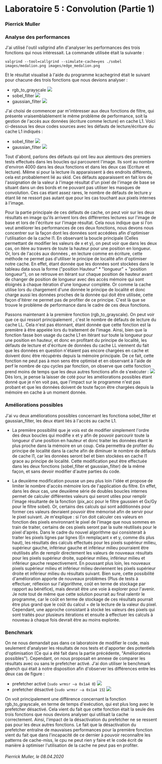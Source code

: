 # Laboratoire 5 : Convolution (Partie 1)

### Pierrick Muller

### Analyse des performances
J'ai utilisé l'outil vallgrind afin d'analyser les performances des trois fonctions qui nous intéressait. La commande utilisée était la suivante :
```
valgrind --tool=callgrind --simulate-cache=yes ./sobel images/medalion.png images/edge_medalion.png
```
Et le résultat visualisé à l'aide du programme kcachegrind était le suivant pour chacune des trois fonctions que nous devions analyser :
- rgb_to_grayscale
![](./img/rgb_types_kcachegrind.png)
- sobel_filter
![](./img/sf_types_kcachegrind.png)
- gaussian_filter
![](./img/gf_types_kcachegrind.png)

J'ai choisi de commencer par m'intéresser aux deux fonctions de filtre, qui présente vraisemblablement le même problème de performance, soit la gestion de l'accès aux données (écriture comme lecture) en cache L1. Voici ci-dessous les deux codes sources avec les défauts de lecture/écriture du cache L1 indiqués :

- sobel_filter
![](./img/sf_code_kcachgrind.png)
- gaussian_filter
![](./img/gs_code_kcachegrind.png)

Tout d'abord, parlons des défauts qui ont lieu aux alentours des premiers tests effectués dans les boucles qui parcourent l'image. Ils sont au nombre d'environ 4000 dans les deux fonctions et dans les deux cas (Ecriture et lecture). Même si pour la lecture ils apparaissent à des endroits différents, cela est probablement lié au skid. Ces défauts apparaissent en fait lors de l'assignation de la valeur à l'image résultat d'un pixel de l'image de base se situant dans un des bords et ne pouvant pas utiliser les masques de convolution. Ces cas étant assez rares, le nombre de défauts de lecture y étant lié ne ressort pas autant que pour les cas touchant aux pixels internes à l'image.

Pour la partie principale de ces défauts de cache, on peut voir sur les deux résultats en image qu'ils arrivent lors des différentes lectures sur l'image de base et lors de l'écriture sur l'image résultat. Cela nous indique que si l'on veut améliorer les performances de ces deux fonctions, nous devons nous concentrer sur la façon dont les données sont accédées afin d'optimiser l'utilisation de la cache l1. En observant la boucle principale (Celles permettant de modifier les valeurs de x et y), on peut voir que dans les deux cas, on itère au travers de toute la hauteur pour une position en longueur. Or, lors de l'accès aux données , en lecture comme en écriture, cette méthode ne permet pas d'utiliser le principe de localité afin d'optimiser notre cache. En effet, étant donnée que les données sont stockées dans le tableau data sous la forme ("position Hauteur" * "longueur" + "position longueur"), on se retrouve en itérant sur chaque position de hauteur avant de changer de position de longueur avec des accès mémoire qui sont éloignés à chaque itération d'une longueur complète. Or comme la cache utilise lors du chargement d'une donnée le principe de localité et donc charge aussi les données proches de la donnée qui doit être utilisée, cette façon d'itérer ne permet pas de profiter de ce principe. C'est là que se trouve le problème de performance dans le cadre de ces deux fonctions.

Passons maintenant à la première fonction (rgb_to_grayscale). On peut voir que ce qui ressort principalement , c'est le nombre de défauts de lecture du cache LL. Cela n'est pas étonnant, étant donnée que cette fonction est la première à être appelée lors du traitement de l'image. Ainsi, bien que la fonction fasse bon usage du cache L1 en itérant sur toute la longueur pour une position en hauteur, et donc en profitant du principe de localité, les défauts de lecture et d'écriture de données du cache LL viennent du fait que les données en question n'étaient pas encore chargées en cache et doivent donc être récupérés depuis la mémoire principale. De ce fait, cette fonction ne peut pas à mon sens être optimisé et en observant à l'aide de perf le nombre de cpu cycles par fonction, on observe que cette fonction prend moins de temps que les deux autres fonctions afin de s'exécuter :
![](./img/time.png)
Dès lors, je pense la laisser de coté pour les améliorations possibles étant donné que je n'en voit pas, que l'impact sur le programme n'est pas probant et que les données doivent de toute façon être chargées depuis la mémoire en cache à un moment donnée.

### Améliorations possibles
J'ai vu deux améliorations possibles concernant les fonctiona sobel_filter et gaussian_filter, les deux étant liés à l'accès au cache L1.
- La première possibilité que je vois est de modifier simplement l'ordre des deux boucles qui modifie x et y afin de pouvoir parcourir toute la longueur d'une position en hauteur et donc traiter les données étant le plus proche dans la mémoire en un coup. Cela permettra de profiter du principe de localité dans la cache afin de diminuer le nombre de défauts de cache l1, car les données seront bel et bien stockées en cache l1 grace au principe de localité. Cette modification peut être effectuée dans les deux fonctions (sobel_filter et gaussian_filter) de la même façon, et sans devoir modifier d'autre parties du code.

- La deuxième modification pousse un peu plus loin l'idée et propose de limiter le nombre d'accès mémoire lors de l'application du filtre. En effet, dans les deux cas, une deuxième série de doubles boucles internes permet de calculer différentes valeurs qui seront utiles pour remplir l'image résultante de la fonction (pix_acc pour le filtre gaussien et Gx/Gy pour le filtre sobel). Or, certains des calculs qui sont additionnés pour former ces valeurs devraient pouvoir être mémorisé afin de servir pour le pixel suivant. Je m'explique : si l'on doit calculer ces valeurs en fonction des pixels environnant le pixel de l'image que nous sommes en train de traiter, certains de ces pixels seront par la suite réutilisés pour le pixel d'après. Dans le cadre du nouvel algorithme qui consisterait à traiter les pixels lignes par lignes (En remplaçant x et y, comme dis plus haut), les résultats des calculs effectués pour les pixels supérieur milieu, supérieur gauche, inférieur gauche et inférieur milieu pourraient être réutilisés afin de remplir directement les valeurs de nouveaux résultats pour les pixels supérieur droite, supérieur milieu, inférieur milieu et inférieur gauche respectivement. En poussant plus loin, les nouveaux pixels supérieur milieu et inférieur milieu deviennent les pixels supérieur droite et inférieur milieu du résultats suivant. Bien sure, cette possibilité d'amélioration apporte de nouveaux problèmes (Plus de tests à effectuer, réflexion sur l'algorithme, coût en terme de stockage par rapport au bénéfice), mais devrait être une voie à explorer pour l'avenir. Je note tout de même que cette solution pourrait au final ralentir le programme, car le coût en terme de stockage de ces résultats pourrait être plus grand que le coût du calcul + de la lecture de la valeur du pixel. Cependant, une approche consistant à stocké les valeurs des pixels qui sont traités pour plusieurs itérations et ensuite à effectuer les calculs à nouveau à chaque fois devrait être au moins explorée.

### Benchmark
On ne nous demandait pas dans ce laboratoire de modifier le code, mais seulement d'analyser les résultats de nos tests et d'apporter des potentiels d'optimisation (Ce qui a été fait dans la partie précédente, "Améliorations possibles"). Cependant, on nous proposait en annexe de comparer les résultats avec ou sans le prefetcher activé. J'ai don utiliser le benchmark gbench qui était à notre disposition afin d'observer les différences entre les deux cas de figure :

- prefetcher activé (`sudo wrmsr –a 0x1a4 0`)
![](./img/prefetcher_on.png)
- prefetcher désactivé (`sudo wrmsr –a 0x1a4 15`)
![](./img/prefetcher-off.png)

On voit principalement une différence concernant la fonction rgb_to_grayscale, en terme de temps d'exécution, qui est plus long avec le prefetcher désactivé. Cela vient du fait que cette fonction était la seule des trois fonctions que nous devions analyser qui utilisait la cache correctement. Ainsi, l'impact de la désactivation du prefetcher ne se ressent pas pour les deux autres fonctions. Le fait que la désactivation du prefetcher entraîne de mauvaises performances pour la première fonction vient du fait que dans l'incapacité de ce dernier à pouvoir reconnaître les patterns de cache-miss, le cpu ne peut rien y faire et le code écrit de manière à optimiser l'utilisation de la cache ne peut pas en profiter.

###### Pierrick Muller, le 08.04.2020
